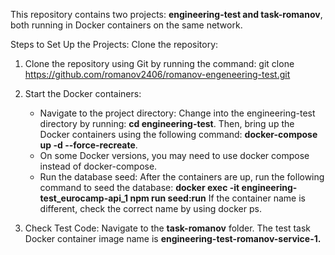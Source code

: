 This repository contains two projects: **engineering-test and task-romanov**, both running in Docker containers on the same network.

Steps to Set Up the Projects:
Clone the repository:

1. Clone the repository using Git by running the command: git clone https://github.com/romanov2406/romanov-engeneering-test.git
   

2. Start the Docker containers:
   *  Navigate to the project directory: Change into the engineering-test directory by running: **cd engineering-test**. Then, bring up the Docker containers using the following
     command: **docker-compose up -d --force-recreate**.
   * On some Docker versions, you may need to use docker compose instead of docker-compose.
   * Run the database seed: After the containers are up,
     run the following command to seed the database: **docker exec -it engineering-test_eurocamp-api_1 npm run seed:run**
     If the container name is different, check the correct name by using docker ps.

3. Check Test Code: Navigate to the **task-romanov** folder. The test task Docker container image name is **engineering-test-romanov-service-1.**
